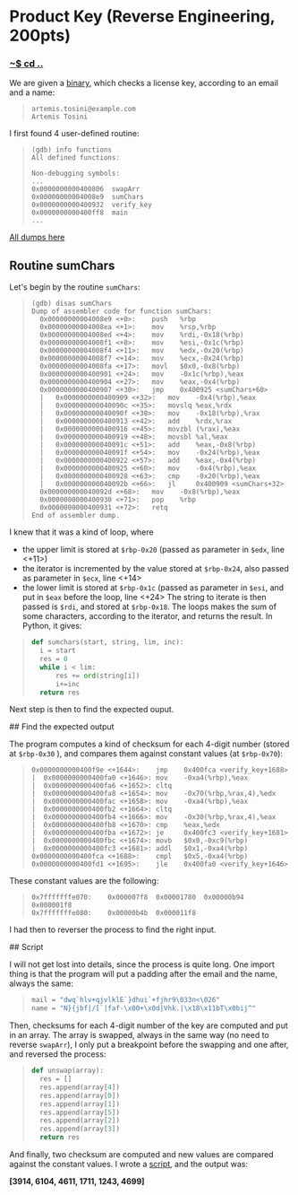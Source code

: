 # Product Key (Reverse Engineering, 200pts)

### [~$ cd ..](../)

We are given a [binary](activate), which checks a license key, according to an email and a name:

> ```
>artemis.tosini@example.com
>Artemis Tosini
> ```

I first found 4 user-defined routine:

> ```
>(gdb) info functions
>All defined functions:
>
>Non-debugging symbols:
>...
>0x0000000000400806  swapArr
>0x00000000004008e9  sumChars
>0x0000000000400932  verify_key
>0x0000000000400ff8  main
>...
> ```

[All dumps here](dumps.txt)

## Routine sumChars
 
Let's begin by the routine `sumChars`:

> ```
>(gdb) disas sumChars
>Dump of assembler code for function sumChars:
>   0x00000000004008e9 <+0>:	push   %rbp
>   0x00000000004008ea <+1>:	mov    %rsp,%rbp
>   0x00000000004008ed <+4>:	mov    %rdi,-0x18(%rbp)
>   0x00000000004008f1 <+8>:	mov    %esi,-0x1c(%rbp)
>   0x00000000004008f4 <+11>:	mov    %edx,-0x20(%rbp)
>   0x00000000004008f7 <+14>:	mov    %ecx,-0x24(%rbp)
>   0x00000000004008fa <+17>:	movl   $0x0,-0x8(%rbp)
>   0x0000000000400901 <+24>:	mov    -0x1c(%rbp),%eax
>   0x0000000000400904 <+27>:	mov    %eax,-0x4(%rbp)
>   0x0000000000400907 <+30>:	jmp    0x400925 <sumChars+60>
>	|   0x0000000000400909 <+32>:	mov    -0x4(%rbp),%eax
>	|	0x000000000040090c <+35>:	movslq %eax,%rdx
>	|   0x000000000040090f <+38>:	mov    -0x18(%rbp),%rax
>	|   0x0000000000400913 <+42>:	add    %rdx,%rax
>	|   0x0000000000400916 <+45>:	movzbl (%rax),%eax
>	|   0x0000000000400919 <+48>:	movsbl %al,%eax
>	|   0x000000000040091c <+51>:	add    %eax,-0x8(%rbp)
>	|   0x000000000040091f <+54>:	mov    -0x24(%rbp),%eax
>	|   0x0000000000400922 <+57>:	add    %eax,-0x4(%rbp)
>	|   0x0000000000400925 <+60>:	mov    -0x4(%rbp),%eax
>	|   0x0000000000400928 <+63>:	cmp    -0x20(%rbp),%eax	
>	|   0x000000000040092b <+66>:	jl     0x400909 <sumChars+32>
>   0x000000000040092d <+68>:	mov    -0x8(%rbp),%eax
>   0x0000000000400930 <+71>:	pop    %rbp
>   0x0000000000400931 <+72>:	retq   
>End of assembler dump.
> ```

I knew that it was a kind of loop, where
* the upper limit is stored at `$rbp-0x20` (passed as parameter in `$edx`, line <+11>)
* the iterator is incremented by the value stored at `$rbp-0x24`, also passed as parameter in `$ecx`, line <+14>
* the lower limit is stored at `$rbp-0x1c` (passed as parameter in `$esi`, and put in `$eax` before the loop, line <+24>
The string to iterate is then passed is `$rdi`, and stored at `$rbp-0x18`.
The loops makes the sum of some characters, according to the iterator, and returns the result. In Python, it gives:

> ```python
>def sumchars(start, string, lim, inc):
>	i = start
>	res = 0
>	while i < lim:
>		res += ord(string[i])
>		i+=inc
>	return res
> ```

Next step is then to find the expected ouput.

## Find the expected output

The program computes a kind of checksum for each 4-digit number (stored at `$rbp-0x30` ), and compares them against constant values (at `$rbp-0x70`):

> ```
>0x0000000000400f9e <+1644>:	jmp    0x400fca <verify_key+1688>
>|	0x0000000000400fa0 <+1646>:	mov    -0xa4(%rbp),%eax
>|	0x0000000000400fa6 <+1652>:	cltq   
>|	0x0000000000400fa8 <+1654>:	mov    -0x70(%rbp,%rax,4),%edx
>|	0x0000000000400fac <+1658>:	mov    -0xa4(%rbp),%eax
>|	0x0000000000400fb2 <+1664>:	cltq   
>|	0x0000000000400fb4 <+1666>:	mov    -0x30(%rbp,%rax,4),%eax
>|	0x0000000000400fb8 <+1670>:	cmp    %eax,%edx
>|	0x0000000000400fba <+1672>:	je     0x400fc3 <verify_key+1681>
>|	0x0000000000400fbc <+1674>:	movb   $0x0,-0xc9(%rbp)
>|	0x0000000000400fc3 <+1681>:	addl   $0x1,-0xa4(%rbp)
>0x0000000000400fca <+1688>:	cmpl   $0x5,-0xa4(%rbp)
>0x0000000000400fd1 <+1695>:	jle    0x400fa0 <verify_key+1646>
> ```

These constant values are the following:

> ```
>0x7fffffffe070:	0x000007f8	0x00001780	0x00000b94	0x000001f8
>0x7fffffffe080:	0x00000b4b	0x000011f8
> ```

I had then to reverser the process to find the right input.

## Script

I will not get lost into details, since the process is quite long. One import thing is that the program will put a padding after the email and the name, always the same:

> ```python
>mail = "dwq`hlv+qjvlklE`}dhui`+fjhr9\033n<\026"
>name = "N}{jbf|/[`|faf-\x00+\x0d|Vhk.|\x18\x11bT\x0bij^"
> ```

Then, checksums for each 4-digit number of the key are computed and put in an array. The array is swapped, always in the same way (no need to reverse `swapArr`), 
I only put a breakpoint before the swapping and one after, and reversed the process:

> ```python
>def unswap(array):
>	res = []
>	res.append(array[4])
>	res.append(array[0])
>	res.append(array[1])
>	res.append(array[5])
>	res.append(array[2])
>	res.append(array[3])
>	return res
> ```

And finally, two checksum are computed and new values are compared against the constant values.
I wrote a [script](sumchars.py), and the output was:

**[3914, 6104, 4611, 1711, 1243, 4699]**

